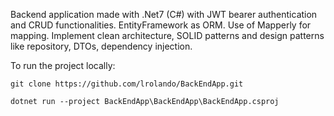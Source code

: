 Backend application made with .Net7 (C#) 
with JWT bearer authentication and CRUD functionalities. EntityFramework as ORM. Use of Mapperly for mapping.
Implement clean architecture, SOLID patterns and design patterns like repository, DTOs, dependency injection.

To run the project locally:

    git clone https://github.com/lrolando/BackEndApp.git

    dotnet run --project BackEndApp\BackEndApp\BackEndApp.csproj  
